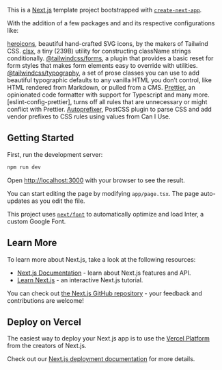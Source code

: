 This is a [Next.js](https://nextjs.org/) template project bootstrapped with [`create-next-app`](https://github.com/vercel/next.js/tree/canary/packages/create-next-app).

With the addition of a few packages and and its respective configurations like:

[heroicons](https://github.com/tailwindlabs/heroicons#readme), beautiful hand-crafted SVG icons, by the makers of Tailwind CSS.
[clsx](https://github.com/lukeed/clsx#readme), a tiny (239B) utility for constructing className strings conditionally.
[@tailwindcss/forms](https://github.com/tailwindlabs/tailwindcss-forms#readme), a plugin that provides a basic reset for form styles that makes form elements easy to override with utilities.
[@tailwindcss/typography](https://github.com/tailwindlabs/tailwindcss-typography#readme), a set of prose classes you can use to add beautiful typographic defaults to any vanilla HTML you don’t control, like HTML rendered from Markdown, or pulled from a CMS.
[Prettier](https://prettier.io/docs/en/), an opinionated code formatter with support for Typescript and many more.
[eslint-config-prettier], turns off all rules that are unnecessary or might conflict with Prettier.
[Autoprefixer](https://github.com/postcss/autoprefixer#readme), PostCSS plugin to parse CSS and add vendor prefixes to CSS rules using values from Can I Use.

## Getting Started

First, run the development server:

```bash
npm run dev
```

Open [http://localhost:3000](http://localhost:3000) with your browser to see the result.

You can start editing the page by modifying `app/page.tsx`. The page auto-updates as you edit the file.

This project uses [`next/font`](https://nextjs.org/docs/basic-features/font-optimization) to automatically optimize and load Inter, a custom Google Font.

## Learn More

To learn more about Next.js, take a look at the following resources:

- [Next.js Documentation](https://nextjs.org/docs) - learn about Next.js features and API.
- [Learn Next.js](https://nextjs.org/learn) - an interactive Next.js tutorial.

You can check out [the Next.js GitHub repository](https://github.com/vercel/next.js/) - your feedback and contributions are welcome!

## Deploy on Vercel

The easiest way to deploy your Next.js app is to use the [Vercel Platform](https://vercel.com/new?utm_medium=default-template&filter=next.js&utm_source=create-next-app&utm_campaign=create-next-app-readme) from the creators of Next.js.

Check out our [Next.js deployment documentation](https://nextjs.org/docs/deployment) for more details.
